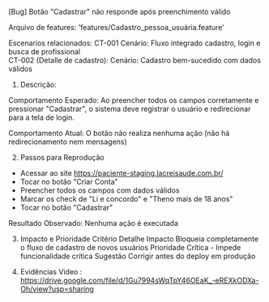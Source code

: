 [Bug] Botão "Cadastrar" não responde após preenchimento válido

Arquivo de features: 'features/Cadastro_pessoa_usuária.feature'

Escenarios relacionados:
CT-001 Cenário: Fluxo integrado cadastro, login e busca de profissional  
CT-002 (Detalle de cadastro):   Cenário: Cadastro bem-sucedido com dados válidos

1. Descrição:

Comportamento Esperado: Ao preencher todos os campos corretamente e pressionar "Cadastrar", o sistema deve registrar o usuário e redirecionar para a tela de login.

Comportamento Atual: O botão não realiza nenhuma ação (não há redirecionamento nem mensagens)


2. Passos para Reprodução
- Acessar ao site https://paciente-staging.lacreisaude.com.br/
- Tocar no botão "Criar Conta"
- Preencher todos os campos com dados válidos
- Marcar os check de "Li e concordo" e "Theno mais de 18 anos"
- Tocar no botão "Cadastrar"

Resultado Observado: Nenhuma ação é executada 

3. Impacto e Prioridade
Critério	        Detalhe
Impacto	        Bloqueia completamente o fluxo de cadastro de novos usuários
Prioridade	     Crítica  - Impede funcionalidade crítica
Sugestão	        Corrigir antes do deploy em produção

4. Evidências
   Video : https://drive.google.com/file/d/1Gu7994sWqTpY46OEaK_-eREXkODXa-Oh/view?usp=sharing
   




